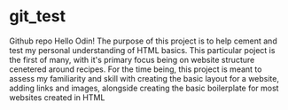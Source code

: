 # git_test
Github repo
Hello Odin!
The purpose of this project is to help cement and test my personal understanding of HTML basics.
This particular poject is the first of many, with it's primary focus being on website structure cenetered around recipes.
For the time being, this project is meant to assess my familiarity and skill with creating the basic layout for a website, adding links and images, alongside creating the basic boilerplate for most websites created in HTML
